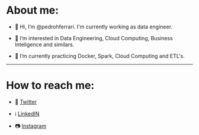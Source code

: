 # About me:
- 👋 Hi, I’m @pedrohferrari. I'm currently working as data engineer.

- 👀 I’m interested in Data Engineering, Cloud Computing, Business Inteligence and similars.

- 🌱 I’m currently practicing Docker, Spark, Cloud Computing and ETL's.
---
# **How to reach me:**
- 🐤 [Twitter](https://twitter.com/ph_ferrari9)

-  ℹ️  [LinkedIN](https://www.linkedin.com/in/pedro-henrique-ferrari-27a4391a3/)

- 📷 [Instagram](https://instagram.com/ph_ferrari)

<!---
pedrohferrari/pedrohferrari is a ✨ special ✨ repository because its `README.md` (this file) appears on your GitHub profile.
You can click the Preview link to take a look at your changes.
--->
